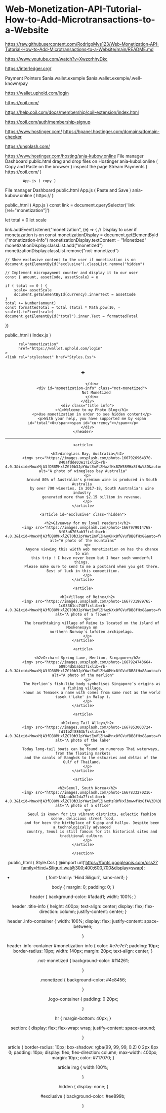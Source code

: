 # Web-Monetization-API-Tutorial-How-to-Add-Microtransactions-to-a-Website

https://raw.githubusercontent.com/RodrigoMvs123/Web-Monetization-API-Tutorial-How-to-Add-Microtransactions-to-a-Website/main/README.md


https://www.youtube.com/watch?v=XwzcrhhyDkc


https://interledger.org/

Payment Pointers 
$ania.wallet.exemple 
$ania.wallet.exemple/.well-known/pay 

https://wallet.uphold.com/login

https://coil.com/

https://help.coil.com/docs/membership/coil-extension/index.html

https://coil.com/auth/membership-signup

https://www.hostinger.com/
https://hpanel.hostinger.com/domains/domain-checker

https://unsplash.com/

https://www.hostinger.com/hosting/ania-kubow.online
File manager 
Dashboard 
public.html
drag and drop files on Hostinger 
ania-kubol.online ( Copy and Paste on the browser )
inspect the page 
Stream Payments ( https://coil.com/ )

            App.js ( copy ) 
File manager 
Dashboard 
public.html
App.js ( Paste and Save ) 
ania-kubow.online ( https:// ) 



public_html ( App.js ) 
const link = document.querySelector('link [rel="monetization"]')
 
let total = 0 
let scale
 
link.addEventListener("monetization", (e) => { 
    // Display to user if monetazation is on
    const monetizationDisplay = document.getElementById ("monetization-info")
    monetizationDisplay.textContent = "Monetized"
    monetizationDisplay.classList.add("monetized")
    monetizationDisplay.classList.remove("not-monetized")
 
    // Show exclusive content to the user if monetization is on
    document.getElementById("exclusive").classList.remove("hidden")
 
    // Implement micropayment counter and display it to our user 
    const { amount, assetCode, assetScale} = e
 
    if ( total == 0 ) {
        scale= assetScale
        document.getElementById(currency).innerText = assetCode
    }
    total += Number(amount)
    const formattedTotal = total (total * Math.pow(10, -scale)).toFixed(scale)
    document.getElementById("total").inner.Text = formattedTotal 
})



public_html ( Index.js )
<!DOCTYPE html>
<html lang="en">
<head>
    <meta charset="UTF-8">
    <meta http-equiv="X-UA-Compatible" content="IE=edge">
    <meta name="viewport" content="width=device-width, initial-scale=1.0">
    <title>Web Monetization</title>
    <link 
    
          rel="monetization"
          href="https://wallet.uphold.com/login"
    >
    <link rel="stylesheet" href="Styles.Css">
</head>
<body>
    <header>
        <div class="info-container">
            <div class="logo-container">
            <h2>+</h2>
 
            </div>
            <div id="monetization-info" class="not-monetized">
                Not Monetized
            </div>
        </div>
        <div class="title info">
            <h1>Welcome to my Photo Blog</h1>
            <p>Use monetization in order to see hidden content</p>
            <p>With your help, you have supported me by <span id="total">0</span><span id="currency"></span></p>
        </div>
    </header>
<div class="article-container">
    <hr/>
    <section>
 
    <article>
 
        <h2>Wineglass Bay, Australia</h2>
        <img> src="https://images.unsplash.com/photo-1667926964370-840afdde03e1?ixlib=rb-4.0.3&ixid=MnwxMjA3fDB8MHxlZGl0b3JpYWwtZmVlZHwzfHx8ZW58MHx8fHw%3D&auto=format&fit=crop&w=500&q=60" alt="A photo of wineglass bay Australia"
        <p>
            Around 80% of Australia's premium wine is produced in South Australia 
            by over 700 wineries. In 2017-18, South Australia's wine industry 
            generated more than $2.15 billion in revenue.
        </p>
    </article>
 
    <article id="exclusive" class="hidden">
 
        <h2>Giveaway for my loyal readers!</h2>
        <img> src="https://images.unsplash.com/photo-1667979014768-8f03a6703ab3?ixlib=rb-4.0.3&ixid=MnwxMjA3fDB8MHxlZGl0b3JpYWwtZmVlZHwyOHx8fGVufDB8fHx8&auto=format&fit=crop&w=500&q=60" alt="A photo of the mountains"
        <p>
            Anyone viewing this width web monetization on has the chance to win 
            this trip ! I have never been but I hear such wonderful things. 
            Please make sure to send to me a postcard when you get there. Best of luck in this competition.
        </p>
    </article>
 
    <article>
 
        <h2>Village of Reine</h2>
        <img> src="https://images.unsplash.com/photo-1667731989765-1c03361cc740?ixlib=rb-4.0.3&ixid=MnwxMjA3fDB8MHxlZGl0b3JpYWwtZmVlZHwzNXx8fGVufDB8fHx8&auto=format&fit=crop&w=500&q=60" alt="A photo of a flower"
        <p>
            The breathtaking village of Reine is located on the island of Moskenesaya on 
            northern Norway´s lofoten archipelago.
        </p>
    </article>
 
    <article>
 
        <h2>Orchard Spring Lane, Merlion, Singapore</h2>
        <img> src="https://images.unsplash.com/photo-1667924743664-689b4d5bab13?ixlib=rb-4.0.3&ixid=MnwxMjA3fDB8MHxlZGl0b3JpYWwtZmVlZHw0MHx8fGVufDB8fHx8&auto=format&fit=crop&w=500&q=60" alt="A photo of the merlion"
        <p>
            The Merlion´s fish-like body symbolises Singapore´s origins as a fishing village,
            known as Temasek a name with comes from same root as the world tasek ('Lake' in Malay ).
        </p>
    </article>
 
    <article>
 
        <h2>Long Tail Alley</h2>
        <img> src="https://images.unsplash.com/photo-1667853003724-fd11b2f8863b?ixlib=rb-4.0.3&ixid=MnwxMjA3fDB8MHxlZGl0b3JpYWwtZmVlZHw4Mnx8fGVufDB8fHx8&auto=format&fit=crop&w=500&q=60" alt="A photo of the lake"
        <p>
           Today long-tail boats can be found on numerous Thai waterways, from the floating markets
           and the canals of Bangkok to the estuaries and deltas of the Gulf of Thailand. 
        </p>
    </article>
 
    <article>
 
        <h2>Seoul, South Korea</h2>
        <img> src="https://images.unsplash.com/photo-1667833270216-534aab3d2da7?ixlib=rb-4.0.3&ixid=MnwxMjA3fDB8MHxlZGl0b3JpYWwtZmVlZHwxMzR8fHxlbnwwfHx8fA%3D%3D&auto=format&fit=crop&w=500&q=60" alt="A photo of a office"
        <p>
            Seoul is known for its vibrant districts, eclectic fashion scene, delicious street food,
            and for been the birthplace of K-pop and Hallyu. Despite been a technologically advanced 
            country, Seoul is still famous for its historical sites and traditional culture. 
        </p>
    </article>
 
    </section>
</div>
<script src="app.js"></script>
</body>
</html>


 
public_html ( Style.Css )
@import url('https://fonts.googleapis.com/css2?family=Hind+Siliguri:wat@300;400;600,700&display=swap);
 
* {
    font-family: 'Hind Siliguri', sans-serif; 
}
 
body {
    margin: 0;
    padding: 0;
}
 
header {
    background-color: #fadad1;
    widht: 100%;
}
 
 
header .title-info {
    height: 400px;
    text-align: center;
    display: flex;
    flex-direction: column;
    justify-content: center;
}
 
header .info-container {
    width: 100%;
    display: flex;
    justify-content: space-between;
 
}
 
header .info-container #monetization-info {
    color: #e7e7e7;
    padding: 10px;
    border-radius: 10px;
    width: 140px;
    margin: 20px;
    text-align: center;
}
 
.not-monetized {
    background-color: #f14261;
 
}
 
.monetized {
    background-color: #4c8456;
    
}
 
.logo-container {
    padding: 0 20px;
 
}
 
hr {
    margin-bottom: 40px;
}
 
section: {
    display: flex;
    flex-wrap: wrap;
    justify-content: space-around;
 
}
 
article {
    border-radius: 10px;
    box-shadow: rgba(99, 99, 99, 0.2) 0 2px 8px 0;
    padding: 10px;
    display: flex;
    flex-direction: column;
    max-width: 400px;
    margin: 10px;
    color: #717070;
}
 
article img {
    width 100%;
 
}
 
.hidden {
    display: none;
}
 
#exclusive {
    background-color: #ee899b;
 
}




